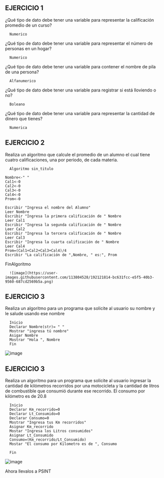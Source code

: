 ## EJERCICIO 1

¿Qué tipo de dato debe tener una variable para representar la calificación promedio de un
curso?

      Numerico

¿Qué tipo de dato debe tener una variable para representar el número de personas en un
hogar?

      Numerico

¿Qué tipo de dato debe tener una variable para contener el nombre de pila de una persona?

      Alfanumerico

¿Qué tipo de dato debe tener una variable para registrar si está lloviendo o no?

      Boleano

¿Qué tipo de dato debe tener una variable para representar la cantidad de dinero que
tienes?

      Numerica
      
## EJERCICIO 2

Realiza un algoritmo que calcule el promedio de un alumno el cual tiene cuatro calificaciones, una por periodo, de cada materia.

      Algoritmo sin_titulo
	
	Nombre<-" "
	Cal1<-0
	Cal2<-0
	Cal3<-0
	Cal4<-0
	Prom<-0
	
	Escribir "Ingresa el nombre del Alumno"
	Leer Nombre
	Escribir "Ingresa la primera calificación de " Nombre
	Leer Cal1
	Escribir "Ingresa la segunda calificación de " Nombre
	Leer Cal2
	Escribir "Ingresa la tercera calificación de " Nombre
	Leer Cal3
	Escribir "Ingresa la cuarta calificación de " Nombre
	Leer Cal4
	Prom=(Cal1+Cal2+Cal3+Cal4)/4
	Escribir "La calificación de ",Nombre, " es:", Prom
	
FinAlgoritmo
      
      ![image](https://user-images.githubusercontent.com/113804528/192121814-bc631fcc-e5f5-40b3-9560-687cd2569b5a.png)

      
## EJERCICIO 3

Realiza un algoritmo para un programa que solicite al usuario su nombre y le salude usando ese nombre

      Inicio
      Declarar Nombre(str)= " "
      Mostrar "ingresa tú nombre"
      Asigar Nombre
      Mostrar "Hola ", Nombre
      Fin

![image](https://user-images.githubusercontent.com/113804528/192121932-cf2ee08c-a6c9-493e-bbea-f47c2d8e1ed0.png)


## EJERCICIO 3

Realiza un algoritmo para  un programa que solicite al usuario ingresar la cantidad de kilómetros recorridos por una motocicleta y la cantidad de litros de combustible que consumió durante ese recorrido. El consumo por kilómetro es de 20.8

      Inicio 
      Declarar Km_recorrido=0
      Declarar Lt_Consumido=0
      Declarar Consumo=0
      Mostrar "Ingresa tus Km recorridos"
      Asignar Km_recorrido
      Mostar "Ingresa los Litros consumidos"
      Asignar Lt_Consumido
      Consumo=(Km_recorrido/Lt_Consumido)
      Mostar "El consumo por Kilometro es de ", Consumo
      
      Fin

![image](https://user-images.githubusercontent.com/113804528/192121774-5f8fde9e-ccb6-459c-a769-fdaada2e7d84.png)



Ahora llevalos a PSINT
